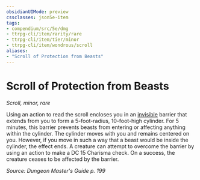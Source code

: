 ```yaml
---
obsidianUIMode: preview
cssclasses: json5e-item
tags:
- compendium/src/5e/dmg
- ttrpg-cli/item/rarity/rare
- ttrpg-cli/item/tier/minor
- ttrpg-cli/item/wondrous/scroll
aliases: 
- "Scroll of Protection from Beasts"
---
```

# Scroll of Protection from Beasts
*Scroll, minor, rare*  


Using an action to read the scroll encloses you in an [invisible](/compendium/rules/conditions.md#invisible) barrier that extends from you to form a 5-foot-radius, 10-foot-high cylinder. For 5 minutes, this barrier prevents beasts from entering or affecting anything within the cylinder. The cylinder moves with you and remains centered on you. However, if you move in such a way that a beast would be inside the cylinder, the effect ends. A creature can attempt to overcome the barrier by using an action to make a DC 15 Charisma check. On a success, the creature ceases to be affected by the barrier.

*Source: Dungeon Master's Guide p. 199*